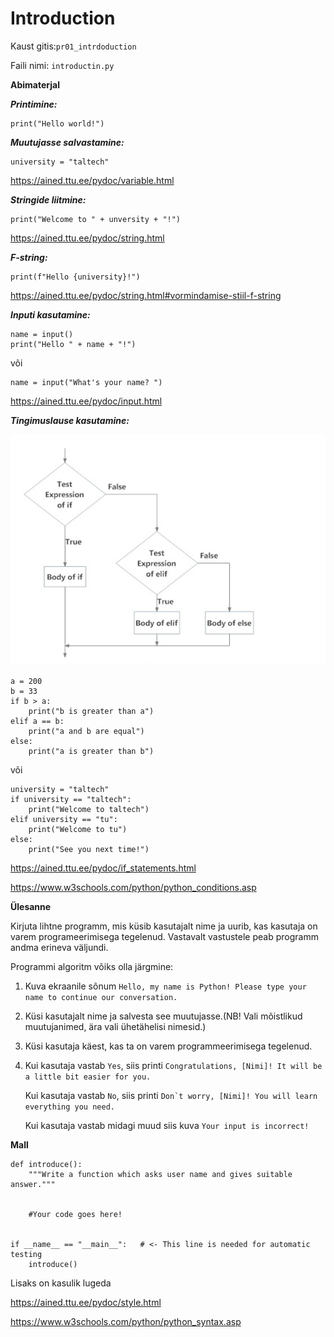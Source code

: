 # Introduction 

Kaust gitis:``pr01_intrdoduction``

Faili nimi: ``introductin.py``

**Abimaterjal**

***Printimine:***

    print("Hello world!")

***Muutujasse salvastamine:***

    university = "taltech"
    
https://ained.ttu.ee/pydoc/variable.html
    
***Stringide liitmine:***

    print("Welcome to " + unversity + "!")
    
https://ained.ttu.ee/pydoc/string.html

***F-string:***
    
    print(f"Hello {university}!")
https://ained.ttu.ee/pydoc/string.html#vormindamise-stiil-f-string

***Inputi kasutamine:***
    
    name = input()
    print("Hello " + name + "!")
    
või
    
    name = input("What's your name? ")

https://ained.ttu.ee/pydoc/input.html
 
***Tingimuslause kasutamine:***

![if statement visualization](if_statement_visualization.png)

    a = 200
    b = 33
    if b > a:
        print("b is greater than a")
    elif a == b:
        print("a and b are equal")
    else:
        print("a is greater than b")
    
 või

    university = "taltech"
    if university == "taltech":
        print("Welcome to taltech")
    elif university == "tu":
        print("Welcome to tu")
    else:
        print("See you next time!")

https://ained.ttu.ee/pydoc/if_statements.html

https://www.w3schools.com/python/python_conditions.asp

**Ülesanne**

Kirjuta lihtne programm, mis küsib kasutajalt nime ja
uurib, kas kasutaja on varem programeerimisega tegelenud. Vastavalt vastustele peab programm andma erineva väljundi.

Programmi algoritm võiks olla järgmine:
1) Kuva ekraanile sõnum ``Hello, my name is Python! Please type your name to continue our conversation.``
2) Küsi kasutajalt nime ja salvesta see muutujasse.(NB! Vali mõistlikud muutujanimed, ära vali ühetähelisi nimesid.)
3) Küsi kasutaja käest, kas ta on varem programmeerimisega tegelenud.
4)
    Kui kasutaja vastab ``Yes``, siis printi ``Congratulations, [Nimi]! It will be a little bit easier for you.``
 
    Kui kasutaja vastab ``No``, siis printi ``Don`t worry, [Nimi]! You will learn everything you need.``
 
    Kui kasutaja vastab midagi muud siis kuva ``Your input is incorrect!``
    
    
**Mall**

    def introduce():
        """Write a function which asks user name and gives suitable answer."""
   
    
        #Your code goes here!
    
       
    if __name__ == "__main__":   # <- This line is needed for automatic testing
        introduce()
    
Lisaks on kasulik lugeda

https://ained.ttu.ee/pydoc/style.html

https://www.w3schools.com/python/python_syntax.asp
